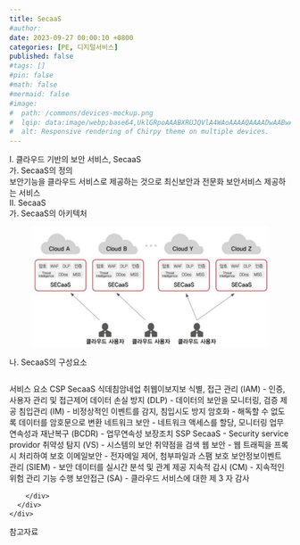 ```yaml
---
title: SecaaS
#author: 
date: 2023-09-27 00:00:10 +0800
categories: [PE, 디지털서비스]
published: false
#tags: []
#pin: false
#math: false
#mermaid: false
#image:
#  path: /commons/devices-mockup.png
#  lqip: data:image/webp;base64,UklGRpoAAABXRUJQVlA4WAoAAAAQAAAADwAABwAAQUxQSDIAAAARL0AmbZurmr57yyIiqE8oiG0bejIYEQTgqiDA9vqnsUSI6H+oAERp2HZ65qP/VIAWAFZQOCBCAAAA8AEAnQEqEAAIAAVAfCWkAALp8sF8rgRgAP7o9FDvMCkMde9PK7euH5M1m6VWoDXf2FkP3BqV0ZYbO6NA/VFIAAAA
#  alt: Responsive rendering of Chirpy theme on multiple devices.
---
```


<div class="post-wrap">
  <div class="para">
    <div class="para-title">
      I. 클라우드 기반의 보안 서비스, SecaaS
    </div>
    <div class="para-cntnt">
      <div class="para">
        <div class="para-title">
          가. SecaaS의 정의
        </div>
        <div class="para-cntnt">
            보안기능을 클라우드 서비스로 제공하는 것으로 최신보안과 전문화 보안서비스 제공하는 서비스
        </div>
      </div>
    </div>
  </div>
  
  <div class="para">
    <div class="para-title">
      II. SecaaS
    </div>
    <div class="para-cntnt">
      <div class="para">
        <div class="para-title">
          가. SecaaS의 아키텍처
        </div>
        <div class="para-cntnt">
          <figure class="post-figure">
            <img src="/assets/img/posts/SecaaS.png" alt="SecaaS">
<!--            <figcaption>Source: Unveiling the Metaverse: Exploring Emerging Trends, Multifaceted Perspectives, and Future Challenges</figcaption>-->
          </figure>
        </div>
      </div>
      <div class="para">
        <div class="para-title">
          나. SecaaS의 구성요소
        </div>
        <div class="para-cntnt">
          <table class="post-table">
          </table>
          서비스 요소
  CSP SecaaS 식데침암네업 취웹이보지보
    식별, 접근 관리 (IAM) - 인증, 사용자 관리 및 접근제어
    데이터 손실 방지 (DLP) - 데이터의 보안을 모니터링, 검증 제공
    침입관리 (IM) - 비정상적인 이벤트를 감지, 침입시도 방지
    암호화 - 해독할 수 없도록 데이터를 암호문으로 변환
    네트워크 보안 - 네트워크 액세스를 할당, 모니터링
    업무연속성과 재난복구 (BCDR) - 업무연속성 보장조치
  SSP SecaaS - Security service providor
    취약성 탐지 (VS) - 시스템의 보안 취약점을 검색
    웹 보안 - 웹 트래픽을 프록시 처리하여 보호
    이메일보안 - 전자메일 제어, 첨부파일과 스팸 보호
    보안정보이벤트 관리 (SIEM) - 보안 데이터를 실시간 분석 및 관계 제공
    지속적 감시 (CM) - 지속적인 위험 관리 기능 수행
    보안접근 (SA) - 클라우드 서비스에 대한 제 3 자 감사

        </div>
      </div>
    </div>
  </div>

  <div class="refr-wrap">
    <div class="refr-title">
        참고자료
    </div>
    <ol class="refr-list">
    <!--    <li>(나현식, 최대선) <a target="_blank" href="https://scienceon.kisti.re.kr/commons/util/originalView.do?cn=JAKO202225948430499&oCn=JAKO202225948430499&dbt=JAKO&journal=NJOU00291864">메타버스 보안 위협 요소 및 대응 방안 검토</a></li>-->
    <!--    <li>(M. Uddin, S. Manickam, H. Ullah, M. Obaidat and A. Dandoush) <a target="_blank" href="https://ieeexplore.ieee.org/abstract/document/10138386">Unveiling the Metaverse: Exploring Emerging Trends, Multifaceted Perspectives, and Future Challenges</a></li>-->
    </ol>
  </div>
</div>
